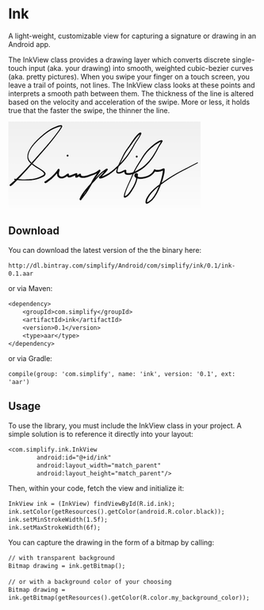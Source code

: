 Ink
===

A light-weight, customizable view for capturing a signature or drawing in an Android app.

The InkView class provides a drawing layer which converts discrete single-touch input (aka. your drawing) into smooth, weighted cubic-bezier curves (aka. pretty pictures). When you swipe your finger on a touch screen, you leave a trail of points, not lines. The InkView class looks at these points and interprets a smooth path between them. The thickness of the line is altered based on the velocity and acceleration of the swipe. More or less, it holds true that the faster the swipe, the thinner the line.

![screenshot](./screenshot.png)

Download
--------

You can download the latest version of the the binary here:

    http://dl.bintray.com/simplify/Android/com/simplify/ink/0.1/ink-0.1.aar

or via Maven:

    <dependency>
        <groupId>com.simplify</groupId>
        <artifactId>ink</artifactId>
        <version>0.1</version>
        <type>aar</type>
    </dependency>

or via Gradle:

    compile(group: 'com.simplify', name: 'ink', version: '0.1', ext: 'aar')


Usage
-----

To use the library, you must include the InkView class in your project. A simple solution is to reference it directly into your layout:

    <com.simplify.ink.InkView
            android:id="@+id/ink"
            android:layout_width="match_parent"
            android:layout_height="match_parent"/>

Then, within your code, fetch the view and initialize it:

    InkView ink = (InkView) findViewById(R.id.ink);
    ink.setColor(getResources().getColor(android.R.color.black));
    ink.setMinStrokeWidth(1.5f);
    ink.setMaxStrokeWidth(6f);

You can capture the drawing in the form of a bitmap by calling:

    // with transparent background
    Bitmap drawing = ink.getBitmap();

    // or with a background color of your choosing
    Bitmap drawing = ink.getBitmap(getResources().getColor(R.color.my_background_color));
